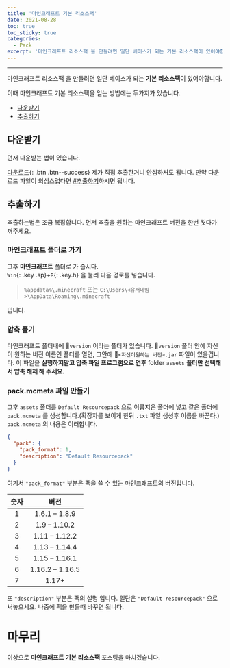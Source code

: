 ```yaml
---
title: '마인크래프트 기본 리소스팩'
date: 2021-08-28
toc: true
toc_sticky: true
categories:
  - Pack
excerpt: '마인크래프트 리소스팩 을 만들려면 일단 베이스가 되는 기본 리소스팩이 있어야합니다.'
---
```

***

마인크래프트 리소스팩 을 만들려면 일단 베이스가 되는 **기본 리소스팩**이 있어야합니다.

이때 마인크래프트 기본 리소스팩을 얻는 방법에는 두가지가 있습니다.

- [다운받기](#다운받기)
- [추출하기](#추출하기)

## 다운받기

먼저 다운받는 법이 있습니다.

[<i class="fas fa-download"></i> 다운로드](https://github.com/ywbird/pack/raw/main/37a8eec1ce19687d132fe29051dca629d164e2c4958ba141d5f4133a33f0688f/default.zip){: .btn .btn--success}
제가 직접 추출한거니 안심하셔도 됩니다.
만약 다운로드 파일이 의심스럽다면 [#추출하기](#추출하기)하시면 됩니다.

## 추출하기

추출하는법은 조금 복잡합니다.
먼저 추출을 원하는 마인크래프트 버전을 한번 켯다가 꺼주세요.

### 마인크래프트 폴더로 가기

그후 **마인크래프트** 폴더로 가 줍시다.<br>
`Win`{: .key .sp}+`R`{: .key.h} 을 눌러 다음 경로를 넣습니다.

> `%appdata%\.minecraft`
> 또는
> `C:\Users\<유저네임>\AppData\Roaming\.minecraft`

입니다.

### 압축 풀기

마인크래프트 폴더내에 📂`version` 이라는 폴더가 있습니다.
📂`version` 폴더 안에 자신이 원하는 버전 이름인 폴더를 열면,
그안에 📄`<자신이원하는 버전>.jar` 파일이 있을겁니다.
이 파일을 **실행하지말고 압축 파일 프로그램으로 연후** <span class="material-icons">
folder
</span>`assets` **폴더만 선택해서 압축 해제 해 주세요.**

### pack.mcmeta 파일 만들기

그후 `assets` 폴더를 `Default Resourcepack` 으로 이름지은 폴더에 넣고 같은 폴더에 `pack.mcmeta` 를 생성합니다.(확장자를 보이게 한뒤 `.txt` 파일 생성후 이름을 바꾼다.)
`pack.mcmeta` 의 내용은 이러합니다.

```json
{
  "pack": {
    "pack_format": 1,
    "description": "Default Resourcepack"
  }
}
```

여기서 `"pack_format"` 부분은 팩을 쓸 수 있는 마인크래프트의 버전입니다.

| 숫자 |      버전       |
| :--: | :-------------: |
|  1   |  1.6.1 – 1.8.9  |
|  2   |  1.9 – 1.10.2   |
|  3   |  1.11 – 1.12.2  |
|  4   |  1.13 – 1.14.4  |
|  5   |  1.15 – 1.16.1  |
|  6   | 1.16.2 – 1.16.5 |
|  7   |      1.17+      |

또 `"description"` 부분은 팩의 설명 입니다. 일단은 `"Default resourcepack"` 으로 써놓으세요. 나중에 팩을 만들때 바꾸면 됩니다.

# 마무리

이상으로 **마인크래프트 기본 리소스팩** 포스팅을 마치겠습니다.
